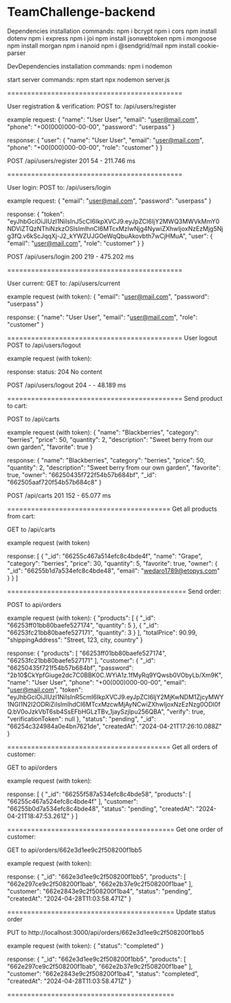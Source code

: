 # TeamChallenge-backend

Dependencies installation commands:
npm i bcrypt
npm i cors
npm install dotenv
npm i express
npm i joi
npm install jsonwebtoken
npm i mongoose
npm install morgan
npm i nanoid
npm i @sendgrid/mail
npm install cookie-parser

DevDependencies installation commands:
npm i nodemon

start server commands:
npm start
npx nodemon server.js

============================================

User registration & verification:
POST to: /api/users/register

example request:
{
"name": "User User",
"email": "user@mail.com",
"phone": "+00(000)000-00-00",
"password": "userpass"
}

response:
{
"user": {
"name": "User User",
"email": "user@mail.com",
"phone": "+00(000)000-00-00",
"role": "customer"
}
}

POST /api/users/register 201 54 - 211.746 ms

============================================

User login:
POST to: /api/users/login

example request:
{
"email": "user@mail.com",
"password": "userpass"
}

response:
{
"token": "eyJhbGciOiJIUzI1NiIsInJ5cCI6IkpXVCJ9.eyJpZCI6IjY2MWQ3MWVkMmY0NDViZTQzNThiNzkzOSIsImlhnCI6MTcxMzIwNjg4NywiZXhwIjoxNzEzMjg5Njg3fQ.v6kScJqqXj-J2_kYWZUJGOeWqQbuAkovbth7wCjHMuA",
"user": {
"email": "user@mail.com",
"role": "customer"
}
}

POST /api/users/login 200 219 - 475.202 ms

============================================

User current:
GET to: /api/users/current

example request (with token):
{
"email": "user@mail.com",
"password": "userpass"
}

response:
{
"name": "User User",
"email": "user@mail.com",
"role": "customer"
}

============================================
User logout
POST to /api/users/logout

example request (with token):

response:
status: 204 No content

POST /api/users/logout 204 - - 48.189 ms

============================================
Send product to cart:

POST to /api/carts

example request (with token):
{
"name": "Blackberries",
"category": "berries",
"price": 50,
"quantity": 2,
"description": "Sweet berry from our own garden",
"favorite": true
}

response:
{
"name": "Blackberries",
"category": "berries",
"price": 50,
"quantity": 2,
"description": "Sweet berry from our own garden",
"favorite": true,
"owner": "66250435f722f54b57b684bf",
"\_id": "662505aaf720f54b57b684c8"
}

POST /api/carts 201 152 - 65.077 ms

=========================================
Get all products from cart:

GET to /api/carts

example request (with token)

response:
[
{
"_id": "66255c467a514efc8c4bde4f",
"name": "Grape",
"category": "berries",
"price": 30,
"quantity": 5,
"favorite": true,
"owner": {
"_id": "66255b1d7a534efc8c4bde48",
"email": "wedaro1789@etopys.com"
}
}
]

=============================================
Send order:

POST to api/orders

example request (with token):
{
"products": [
{
"_id": "66253ff01bb80baefe527174",
"quantity": 5
},
{
"_id": "66253fc21bb80baefe527171",
"quantity": 3
}
],
"totalPrice": 90.99,
"shippingAddress": "Street, 123, city, country"
}

response:
{
"products": [
"66253ff01bb80baefe527174",
"66253fc21bb80baefe527171"
],
"customer": {
"\_id": "66250435f721f54b57b684bf",
"password": "$2b$10$CkYpfGiuge2dc7C0BBK0C.WYiA1z.1fMyRq9YQwsb0VObyLb/Xm9K",
"name": "User User",
"phone": "+00(000)000-00-00",
"email": "user@mail.com",
"token": "eyJhbGciOiJIUzI1NiIsInR5cmI6IkpXVCJ9.eyJpZCI6IjY2MjKwNDM1ZjcyMWY1NGI1N2I2ODRiZiIsImlhdCI6MTcxMzcwMjAyNCwiZXhwIjoxNzEzNzg0ODI0fQ.bV0oJzkVbT6sb4SsEFbHGLzTBv_1jaySzjlpu256QBA",
"verify": true,
"verificationToken": null
},
"status": "pending",
"\_id": "66254c324984a0e4bn7621de",
"createdAt": "2024-04-21T17:26:10.088Z"
}

=========================================
Get all orders of customer:

GET to api/orders

example request (with token):

response:
[
{
"\_id": "66255f587a534efc8c4bde58",
"products": [
"66255c467a524efc8c4bde4f"
],
"customer": "66255b0d7a534efc8c4bde48",
"status": "pending",
"createdAt": "2024-04-21T18:47:53.261Z"
}
]

==========================================
Get one order of customer:

GET to api/orders/662e3d1ee9c2f508200f1bb5

example request (with token):

response:
{
"\_id": "662e3d1ee9c2f508200f1bb5",
"products": [
"662e297ce9c2f508200f1bab",
"662e2b37e9c2f508200f1bae"
],
"customer": "662e2843e9c2f508200f1ba4",
"status": "pending",
"createdAt": "2024-04-28T11:03:58.471Z"
}

==========================================
Update status order

PUT to http://localhost:3000/api/orders/662e3d1ee9c2f508200f1bb5

example request (with token):
{
"status": "completed"
}

response:
{
"\_id": "662e3d1ee9c2f508200f1bb5",
"products": [
"662e297ce9c2f508200f1bab",
"662e2b37e9c2f508200f1bae"
],
"customer": "662e2843e9c2f508200f1ba4",
"status": "completed",
"createdAt": "2024-04-28T11:03:58.471Z"
}

==========================================
